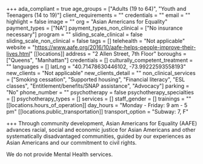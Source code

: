 +++
ada_compliant = true
age_groups = ["Adults (19 to 64)", "Youth and Teenagers (14 to 19)"]
client_requirements = ""
credentials = ""
email = ""
highlight = false
image = ""
org = "Asian Americans for Equality"
payment_types = ["NA"]
payment_types_non_clinical = ["No insurance necessary"]
program = ""
sliding_scale_clinical = false
sliding_scale_non_clinical = false
tags = []
telehealth = "Not applicable"
website = "https://www.aafe.org/2016/10/aafe-helps-people-improve-their-lives.html"
[[locations]]
address = "2 Allen Street, 7th Floor"
boroughs = ["Queens", "Manhattan"]
credentials = []
culturally_competent_treatment = ""
languages = []
latLng = "40.71478630446102, -73.99222593558193"
new_clients = "Not applicable"
new_clients_detail = ""
non_clinical_services = ["Smoking cessation", "Supported housing", "Financial literacy", "ESL classes", "Entitlement/benefits/SNAP assistance", "Advocacy"]
parking = "No"
phone_number = ""
psychotherapy = false
psychotherapy_specialties = []
psychotherapy_types = []
services = []
staff_gender = []
trainings = ""
[[locations.hours_of_operation]]
day_hours = "Monday - Friday: 9 am - 5 pm"
[[locations.public_transportation]]
transport_option = "Subway: 7, F"

+++
Through community development, Asian Americans for Equality (AAFE) advances racial, social and economic justice for Asian Americans and other systematically disadvantaged communities, guided by our experiences as Asian Americans and our commitment to civil rights.

We do not provide Mental Health services.